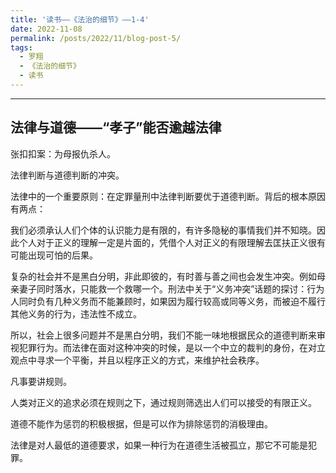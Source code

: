 ```yaml
---
title: '读书——《法治的细节》——1-4'
date: 2022-11-08
permalink: /posts/2022/11/blog-post-5/
tags:
  - 罗翔
  - 《法治的细节》
  - 读书
---
```


--------

## 法律与道德——“孝子”能否逾越法律

张扣扣案：为母报仇杀人。

法律判断与道德判断的冲突。

法律中的一个重要原则：在定罪量刑中法律判断要优于道德判断。背后的根本原因有两点：

我们必须承认人们个体的认识能力是有限的，有许多隐秘的事情我们并不知晓。因此个人对于正义的理解一定是片面的，凭借个人对正义的有限理解去匡扶正义很有可能出现可怕的后果。

复杂的社会并不是黑白分明，非此即彼的，有时善与善之间也会发生冲突。例如母亲妻子同时落水，只能救一个救哪一个。刑法中关于“义务冲突”话题的探讨：行为人同时负有几种义务而不能兼顾时，如果因为履行较高或同等义务，而被迫不履行其他义务的行为，违法性不成立。

所以，社会上很多问题并不是黑白分明，我们不能一味地根据民众的道德判断来审视犯罪行为。而法律在面对这种冲突的时候，是以一个中立的裁判的身份，在对立观点中寻求一个平衡，并且以程序正义的方式，来维护社会秩序。

凡事要讲规则。

人类对正义的追求必须在规则之下，通过规则筛选出人们可以接受的有限正义。

道德不能作为惩罚的积极根据，但是可以作为排除惩罚的消极理由。

法律是对人最低的道德要求，如果一种行为在道德生活被孤立，那它不可能是犯罪。
